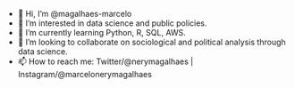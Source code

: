 - 👋 Hi, I’m @magalhaes-marcelo
- 👀 I’m interested in data science and public policies.
- 🌱 I’m currently learning Python, R, SQL, AWS.
- 💞️ I’m looking to collaborate on sociological and political analysis through data science.
- 📫 How to reach me: Twitter/@nerymagalhaes  |  Instagram/@marcelonerymagalhaes

<!---
magalhaes-marcelo/magalhaes-marcelo is a ✨ special ✨ repository because its `README.md` (this file) appears on your GitHub profile.
You can click the Preview link to take a look at your changes.
--->
